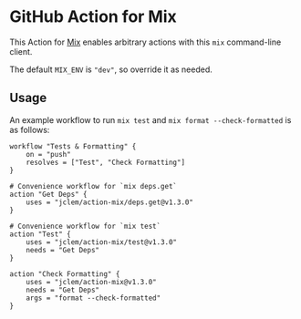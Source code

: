 # GitHub Action for Mix

This Action for [Mix](https://hexdocs.pm/mix/Mix.html) enables arbitrary actions with this `mix` command-line client.

The default `MIX_ENV` is `"dev"`, so override it as needed.

## Usage

An example workflow to run `mix test` and `mix format --check-formatted` is as follows:

```hcl
workflow "Tests & Formatting" {
    on = "push"
    resolves = ["Test", "Check Formatting"]
}

# Convenience workflow for `mix deps.get`
action "Get Deps" {
    uses = "jclem/action-mix/deps.get@v1.3.0"
}

# Convenience workflow for `mix test`
action "Test" {
    uses = "jclem/action-mix/test@v1.3.0"
    needs = "Get Deps"
}

action "Check Formatting" {
    uses = "jclem/action-mix@v1.3.0"
    needs = "Get Deps"
    args = "format --check-formatted"
}
```